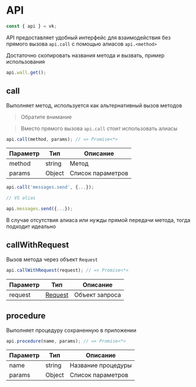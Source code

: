 # API

```js
const { api } = vk;
```

API предоставляет удобный интерфейс для взаимодействия без прямого вызова `api.call` с помощью алиасов `api.<method>`

Достаточно скопировать названия метода и вызвать, пример использования

```js
api.wall.get();
```

## call
Выполняет метод, используется как альтернативный вызов методов

> Обратите внимание

> Вместо прямого вызова `api.call` стоит использовать алиасы

```js
api.call(method, params); // => Promise<*>
```

| Параметр | Тип    | Описание          |
|----------|--------|-------------------|
| method   | string | Метод             |
| params   | Object | Список параметров |

```js
api.call('messages.send', {...});

// VS alias

api.messages.send({...});
```

В случае отсутствия алиаса или нужды прямой передачи метода, тогда подходит идеально

## callWithRequest
Вызов метода через объект `Request`

```js
api.callWithRequest(request); // => Promise<*>
```

| Параметр | Тип                   | Описание       |
|----------|-----------------------|----------------|
| request  | [Request](request.md) | Объект запроса |

## procedure
Выполняет процедуру сохраненную в приложении

```js
api.procedure(name, params); // => Promise<*>
```

| Параметр | Тип    | Описание           |
|----------|--------|--------------------|
| name     | string | Название процедуры |
| params   | Object | Список параметров  |
